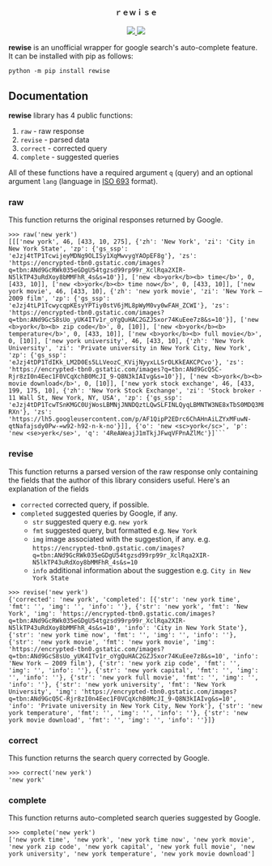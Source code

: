 <h4 align="center">ｒｅｗｉｓｅ</h4>

<p align="center">
  <a href="https://github.com/s0md3v/rewise/releases">
    <img src="https://img.shields.io/github/release/s0md3v/rewise.svg">
  </a>
  <a href="https://github.com/s0md3v/rewise/issues?q=is%3Aissue+is%3Aclosed">
      <img src="https://img.shields.io/github/issues-closed-raw/s0md3v/rewise.svg">
  </a>
</p>

**rewise** is an unofficial wrapper for google search's auto-complete feature. It can be installed with pip as follows:

```
python -m pip install rewise
```

## Documentation

**rewise** library has 4 public functions:

1. `raw` - raw response
2. `revise` - parsed data
3. `correct` - corrected query
4. `complete` - suggested queries

All of these functions have a required argument `q` (query) and an optional argument `lang` (language in [ISO 693](https://gist.github.com/Josantonius/b455e315bc7f790d14b136d61d9ae469) format).

### raw

This function returns the original responses returned by Google.

```
>>> raw('new yerk')
[[['new york', 46, [433, 10, 275], {'zh': 'New York', 'zi': 'City in New York State', 'zp': {'gs_ssp': 'eJzj4tTP1TcwijeyMDNg9OLISy1XqMwvygYAOpEF8g'}, 'zs': 'https://encrypted-tbn0.gstatic.com/images?q=tbn:ANd9GcRWk035eGDgU54tgzsd99rp99r_XclRqa2XIR-N5lkTP43uRdXoy8bMMFhR_4s&s=10'}], ['new <b>york</b><b> time</b>', 0, [433, 10]], ['new <b>york</b><b> time now</b>', 0, [433, 10]], ['new york movie', 46, [433, 10], {'zh': 'new york movie', 'zi': 'New York — 2009 film', 'zp': {'gs_ssp': 'eJzj4tLP1TcwycqpKEsyYPTiy0stV6jML8pWyM0vy0wFAH_ZCWI'}, 'zs': 'https://encrypted-tbn0.gstatic.com/images?q=tbn:ANd9GcS8sUo_yUK4ITv1r_oYgQuHAC2GZJSxor74KuEee7z8&s=10'}], ['new <b>york</b><b> zip code</b>', 0, [10]], ['new <b>york</b><b> temperature</b>', 0, [433, 10]], ['new <b>york</b><b> full movie</b>', 0, [10]], ['new york university', 46, [433, 10], {'zh': 'New York University', 'zi': 'Private university in New York City, New York', 'zp': {'gs_ssp': 'eJzj4tDP1TdIKk_LM2D0Es5LLVeozC_KVijNyyxLLSrOLKkEAKCPCvo'}, 'zs': 'https://encrypted-tbn0.gstatic.com/images?q=tbn:ANd9GcQ5C-Rjr8zI0n4Eec1F0VCqXchB0McJI_9-Q8N3kIAIvg&s=10'}], ['new <b>york</b><b> movie download</b>', 0, [10]], ['new york stock exchange', 46, [433, 199, 175, 10], {'zh': 'New York Stock Exchange', 'zi': 'Stock broker · 11 Wall St, New York, NY, USA', 'zp': {'gs_ssp': 'eJzj4tDP1TcwTSnKMGC0UjWosLBMNjJNNDQztLQwSLFINLQyqLBMNTW3NE8xTbS0MDQ3MEzxEs9LLVeozC_KViguyU_OVkitSM5IzEtPBQDv-RXn'}, 'zs': 'https://lh5.googleusercontent.com/p/AF1QipP2EDrc6ChAHnAiLZYxMFuwN-qtNafajsdy0Pw-=w92-h92-n-k-no'}]], {'o': 'new <sc>york</sc>', 'p': 'new <se>yerk</se>', 'q': '4ReAWeajJ1mTkjJFwqVFPnAZlMc'}]```
```

### revise

This function returns a parsed version of the raw response only containing the fields that the author of this library considers useful. Here's an explanation of the fields

- `corrected` corrected query, if possible.
- `completed` suggested queries by Google, if any.
    - `str` suggested query e.g. `new york`
    - `fmt` suggested query, but formatted e.g. `New York`
    - `img` image associated with the suggestion, if any. e.g. `https://encrypted-tbn0.gstatic.com/images?q=tbn:ANd9GcRWk035eGDgU54tgzsd99rp99r_XclRqa2XIR-N5lkTP43uRdXoy8bMMFhR_4s&s=10`
    - `info` additional information about the suggestion e.g. `City in New York State`

```
>>> revise('new yerk')
{'corrected': 'new york', 'completed': [{'str': 'new york time', 'fmt': '', 'img': '', 'info': ''}, {'str': 'new york', 'fmt': 'New York', 'img': 'https://encrypted-tbn0.gstatic.com/images?q=tbn:ANd9GcRWk035eGDgU54tgzsd99rp99r_XclRqa2XIR-N5lkTP43uRdXoy8bMMFhR_4s&s=10', 'info': 'City in New York State'}, {'str': 'new york time now', 'fmt': '', 'img': '', 'info': ''}, {'str': 'new york movie', 'fmt': 'new york movie', 'img': 'https://encrypted-tbn0.gstatic.com/images?q=tbn:ANd9GcS8sUo_yUK4ITv1r_oYgQuHAC2GZJSxor74KuEee7z8&s=10', 'info': 'New York — 2009 film'}, {'str': 'new york zip code', 'fmt': '', 'img': '', 'info': ''}, {'str': 'new york capital', 'fmt': '', 'img': '', 'info': ''}, {'str': 'new york full movie', 'fmt': '', 'img': '', 'info': ''}, {'str': 'new york university', 'fmt': 'New York University', 'img': 'https://encrypted-tbn0.gstatic.com/images?q=tbn:ANd9GcQ5C-Rjr8zI0n4Eec1F0VCqXchB0McJI_9-Q8N3kIAIvg&s=10', 'info': 'Private university in New York City, New York'}, {'str': 'new york temperature', 'fmt': '', 'img': '', 'info': ''}, {'str': 'new york movie download', 'fmt': '', 'img': '', 'info': ''}]}
```

### correct

This function returns the search query corrected by Google.

```
>>> correct('new yerk')
'new york'
```

### complete

This function returns auto-completed search queries suggested by Google.

```
>>> complete('new yerk')
['new york time', 'new york', 'new york time now', 'new york movie', 'new york zip code', 'new york capital', 'new york full movie', 'new york university', 'new york temperature', 'new york movie download']
```
